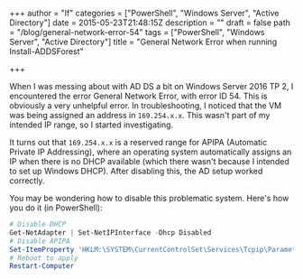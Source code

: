 +++
author = "lf"
categories = ["PowerShell", "Windows Server", "Active Directory"]
date = 2015-05-23T21:48:15Z
description = ""
draft = false
path = "/blog/general-network-error-54"
tags = ["PowerShell", "Windows Server", "Active Directory"]
title = "General Network Error when running Install-ADDSForest"

+++

When I was messing about with AD DS a bit on Windows Server 2016 TP 2, I encountered the error General Network Error, with error ID 54. This is obviously a very unhelpful error. In troubleshooting, I noticed that the VM was being assigned an address in `169.254.x.x`. This wasn't part of my intended IP range, so I started investigating.

It turns out that `169.254.x.x` is a reserved range for APIPA (Automatic Private IP Addressing), where an operating system automatically assigns an IP when there is no DHCP available (which there wasn't because I intended to set up Windows DHCP). After disabling this, the AD setup worked correctly.

You may be wondering how to disable this problematic system. Here's how you do it (in PowerShell):

```powershell
# Disable DHCP
Get-NetAdapter | Set-NetIPInterface -Dhcp Disabled
# Disable APIPA
Set-ItemProperty 'HKLM:\SYSTEM\CurrentControlSet\Services\Tcpip\Parameters' -Name IPAutoconfigurationEnabled -Value 0 -Type DWord
# Reboot to apply
Restart-Computer
```

